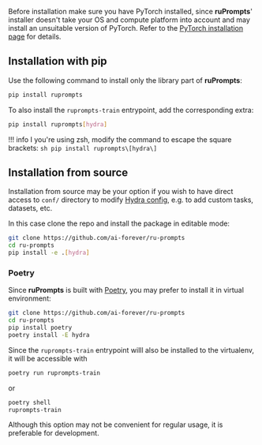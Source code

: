 Before installation make sure you have PyTorch installed, since **ruPrompts**' installer doesn't take your OS and compute platform into account and may install an unsuitable version of PyTorch. Refer to the [PyTorch installation page](https://pytorch.org/get-started/locally/#start-locally) for details.

## Installation with pip

Use the following command to install only the library part of **ruPrompts**:
```sh
pip install ruprompts
```

To also install the `ruprompts-train` entrypoint, add the corresponding extra:
```sh
pip install ruprompts[hydra]
```

!!! info
    I you're using zsh, modify the command to escape the square brackets:
    ```sh
    pip install ruprompts\[hydra\]
    ```

## Installation from source

Installation from source may be your option if you wish to have direct access to `conf/` directory to modify [Hydra config](../hydra/config.md), e.g. to add custom tasks, datasets, etc.

In this case clone the repo and install the package in editable mode:
```sh
git clone https://github.com/ai-forever/ru-prompts
cd ru-prompts
pip install -e .[hydra]
```

### Poetry
Since **ruPrompts** is built with [Poetry](https://python-poetry.org), you may prefer to install it in virtual environment:
```sh
git clone https://github.com/ai-forever/ru-prompts
cd ru-prompts
pip install poetry
poetry install -E hydra
```

Since the `ruprompts-train` entrypoint willl also be installed to the virtualenv, it will be accessible with
```sh
poetry run ruprompts-train
```
or
```sh
poetry shell
ruprompts-train
```

Although this option may not be convenient for regular usage, it is preferable for development.
